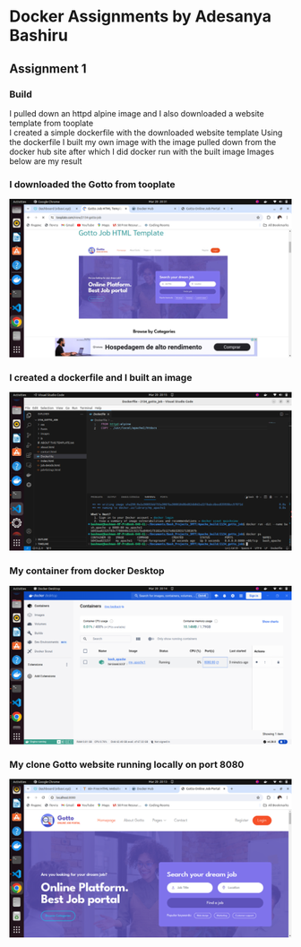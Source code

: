 # Docker Assignments by Adesanya Bashiru
## Assignment 1
### Build
I pulled down an httpd alpine image and
I also downloaded a website template from tooplate  
I created a simple dockerfile with the downloaded website template
Using the dockerfile I built my own image with the image pulled down from the docker hub site
after which I did docker run with the built image 
Images below are my result 

### I downloaded the Gotto from tooplate
![tooplate_gotto](tooplate_website_gotto.png)
### I created a dockerfile and I built an image 
![Dockerfile](My_dockerfile_Apache.png)
### My container from docker Desktop
![Docker_desktop](My_dockerdesktop_Apache.png)
### My clone Gotto website running locally on port 8080
![local_website_Gotto](website_preview1.png)

